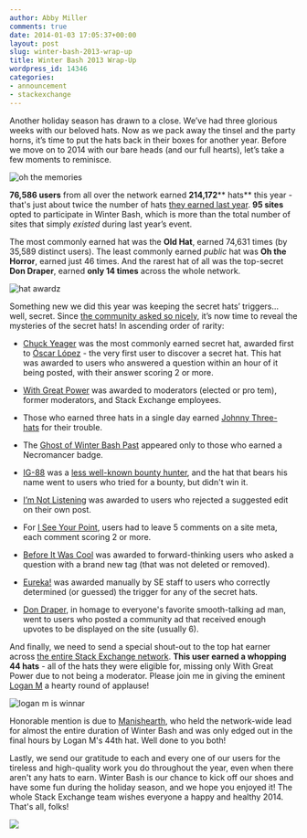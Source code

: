 ```yaml
---
author: Abby Miller
comments: true
date: 2014-01-03 17:05:37+00:00
layout: post
slug: winter-bash-2013-wrap-up
title: Winter Bash 2013 Wrap-Up
wordpress_id: 14346
categories:
- announcement
- stackexchange
---
```


Another holiday season has drawn to a close. We’ve had three glorious weeks with our beloved hats. Now as we pack away the tinsel and the party horns, it’s time to put the hats back in their boxes for another year. Before we move on to 2014 with our bare heads (and our full hearts), let’s take a few moments to reminisce.

![oh the memories](http://i.stack.imgur.com/uKN0x.png)

****76,586** users** from all over the network earned **214,172**** hats** this year - that's just about twice the number of hats [they earned last year](http://blog.stackoverflow.com/2013/01/boxing-day/). **95 sites** opted to participate in Winter Bash, which is more than the total number of sites that simply _existed_ during last year’s event.

The most commonly earned hat was the **Old Hat**, earned 74,631 times (by 35,589 distinct users). The least commonly earned _public_ hat was **Oh the Horror**, earned just 46 times. And the rarest hat of all was the top-secret **Don Draper**, earned **only 14 times** across the whole network.

![hat awardz](http://i.stack.imgur.com/APoST.png)

Something new we did this year was keeping the secret hats’ triggers… well, secret. Since [the community asked so nicely](http://meta.stackoverflow.com/questions/212305/will-the-secret-of-the-secret-hats-be-revealed-after-the-end-of-winter-bash), it’s now time to reveal the mysteries of the secret hats! In ascending order of rarity:



	
  * [Chuck Yeager](http://winterbash2013.stackexchange.com/chuck-yeager) was the most commonly earned secret hat, awarded first to [Óscar López](http://stackoverflow.com/users/201359/oscar-lopez) - the very first user to discover a secret hat. This hat was awarded to users who answered a question within an hour of it being posted, with their answer scoring 2 or more.

	
  * [With Great Power](http://winterbash2013.stackexchange.com/with-great-power) was awarded to moderators (elected or pro tem), former moderators, and Stack Exchange employees.

	
  * Those who earned three hats in a single day earned [Johnny Three-hats](http://winterbash2013.stackexchange.com/johnny-threehats) for their trouble.

	
  * The [Ghost of Winter Bash Past](http://winterbash2013.stackexchange.com/ghost-of-winterbash-past) appeared only to those who earned a Necromancer badge.

	
  * [IG-88](http://winterbash2013.stackexchange.com/ig88) was a [less well-known bounty hunter](http://starwars.wikia.com/wiki/IG-88_assassin_droid), and the hat that bears his name went to users who tried for a bounty, but didn't win it.

	
  * [I’m Not Listening](http://winterbash2013.stackexchange.com/im-not-listening) was awarded to users who rejected a suggested edit on their own post.

	
  * For [I See Your Point](http://winterbash2013.stackexchange.com/i-see-your-point), users had to leave 5 comments on a site meta, each comment scoring 2 or more.

	
  * [Before It Was Cool](http://winterbash2013.stackexchange.com/before-it-was-cool) was awarded to forward-thinking users who asked a question with a brand new tag (that was not deleted or removed).

	
  * [Eureka!](http://winterbash2013.stackexchange.com/eureka) was awarded manually by SE staff to users who correctly determined (or guessed) the trigger for any of the secret hats.

	
  * [Don Draper](http://winterbash2013.stackexchange.com/don-draper), in homage to everyone's favorite smooth-talking ad man, went to users who posted a community ad that received enough upvotes to be displayed on the site (usually 6). 


And finally, we need to send a special shout-out to the top hat earner across [the entire Stack Exchange network](http://winterbash2013.stackexchange.com/leaderboard/network). **This user earned a whopping 44 hats** - all of the hats they were eligible for, missing only With Great Power due to not being a moderator. Please join me in giving the eminent [Logan M](http://anime.stackexchange.com/users/24/logan-m) a hearty round of applause!

![logan m is winnar](http://i.stack.imgur.com/3HmPN.png)

Honorable mention is due to [Manishearth](http://meta.stackoverflow.com/users/178438/manishearth), who held the network-wide lead for almost the entire duration of Winter Bash and was only edged out in the final hours by Logan M's 44th hat. Well done to you both!

Lastly, we send our gratitude to each and every one of our users for the tireless and high-quality work you do throughout the year, even when there aren't any hats to earn. Winter Bash is our chance to kick off our shoes and have some fun during the holiday season, and we hope you enjoyed it! The whole Stack Exchange team wishes everyone a happy and healthy 2014. That's all, folks!

![](http://i.stack.imgur.com/KU9AK.jpg)
